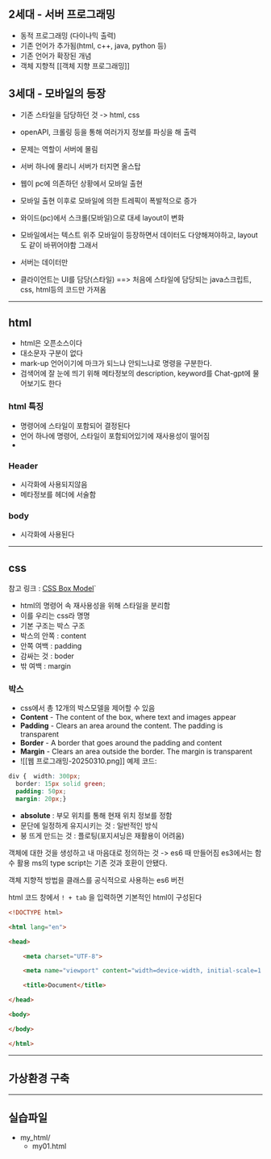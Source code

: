 ## 2세대 - 서버 프로그래밍
- 동적 프로그래밍 (다이나믹 출력)
- 기존 언어가 추가됨(html, c++, java, python 등)
- 기존 언어가 확장된 개념
- 객체 지향적 [[객체 지향 프로그래밍]]
## 3세대 - 모바일의 등장
- 기존 스타일을 담당하던 것 -> html, css
- openAPI, 크롤링 등을 통해 여러가지 정보를 파싱을 해 출력
- 문제는 역할이 서버에 몰림
- 서버 하나에 몰리니 서버가 터지면 올스탑
- 웹이 pc에 의존하던 상황에서 모바일 출현
- 모바일 출현 이후로 모바일에 의한 트레픽이 폭발적으로 증가
- 와이드(pc)에서 스크롤(모바일)으로 대세 layout이 변화
- 모바일에서는 텍스트 위주
모바일이 등장하면서 데이터도 다양해져야하고, layout도 같이 바뀌어야함
그래서 

- 서버는 데이터만
- 클라이언트는 UI를 담당(스타일) ==> 처음에 스타일에 담당되는 java스크립트, css, html등의 코드만 가져옴
---
## html

- html은 오픈소스이다
- 대소문자 구분이 없다
- mark-up 언어이기에 마크가 되느냐 안되느냐로 명령을 구분한다.
- 검색어에 잘 눈에 띄기 위해 메타정보의 description, keyword를 Chat-gpt에 물어보기도 한다
### html 특징
- 명령어에 스타일이 포함되어 결정된다
- 언어 하나에 명령어, 스타일이 포함되어있기에 재사용성이 떨어짐
- 
### Header
- 시각화에 사용되지않음
- 메타정보를 헤더에 서술함
### body
- 시각화에 사용된다
---
## css
참고 링크 : [CSS Box Model](https://www.w3schools.com/css/css_boxmodel.asp)`
- html의 명령어 속 재사용성을 위해 스타일을 분리함
- 이를 우리는 css라 명명
- 기본 구조는 박스 구조
- 박스의 안쪽 : content
- 안쪽 여백 : padding
- 감싸는 것 : boder
- 밖 여백 : margin

### 박스
- css에서 총 12개의 박스모델을 제어할 수 있음
- **Content** - The content of the box, where text and images appear
- **Padding** - Clears an area around the content. The padding is transparent
- **Border** - A border that goes around the padding and content
- **Margin** - Clears an area outside the border. The margin is transparent
- ![[웹 프로그래밍-20250310.png]]
예제 코드: 
```css
div {  width: 300px;  
  border: 15px solid green;  
  padding: 50px;  
  margin: 20px;}
```

- **absolute** : 부모 위치를 통해 현재 위치 정보를 정함
- 문단에 일정하게 유지시키는 것 : 일반적인 방식
- 붕 뜨게 만드는 것 : 플로팅(포지셔닝은 재활용이 어려움)

객체에 대한 것을 생성하고 내 마음대로 정의하는 것 -> es6 때 만들어짐
es3에서는 함수 활용
ms의 type script는 기존 것과 호환이 안됐다.

객체 지향적 방법을 
클래스를 공식적으로 사용하는 es6 버전

html 코드 창에서 `! + tab` 을 입력하면 기본적인 html이 구성된다
```html
<!DOCTYPE html>

<html lang="en">

<head>

    <meta charset="UTF-8">

    <meta name="viewport" content="width=device-width, initial-scale=1.0">

    <title>Document</title>

</head>

<body>

</body>

</html>
```

---
## 가상환경 구축









---
## 실습파일
- my_html/
	-  my01.html


